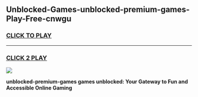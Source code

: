 
## Unblocked-Games-unblocked-premium-games-Play-Free-cnwgu
<h3>
<a href="https://premium76.site?title=unblocked-premium-games&ref=22A">CLICK TO PLAY</a></h3>
<hr>

<h3>
<a href="https://premium76.site?title=unblocked-premium-games&ref=22A">CLICK 2 PLAY</a>
  
</h3>

<a href="https://premium76.site?title=unblocked-premium-games&ref=22A"><img src="https://clearcache.store/games.png"></a>


**unblocked-premium-games games unblocked: Your Gateway to Fun and Accessible Online Gaming**

